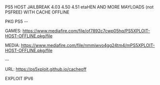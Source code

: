 PS5 HOST JAILBREAK 4.03 4.50 4.51 etaHEN AND MORE MAYLOADS (not PSFREE) WITH CACHE OFFLINE

PKG PS5 --

GAMES: https://www.mediafire.com/file/of7892c7cwp05hq/PS5XPLOIT-HOST-OFFLINE.pkg/file

MEDIA: https://www.mediafire.com/file/nmmiwvo4gg24tm4/mPS5XPLOIT-HOST-OFFLINE.pkg/file

--

URL: https://ps5xploit.github.io/cacheoff


EXPLOIT IPV6

